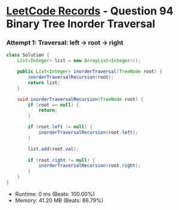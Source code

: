 # [LeetCode Records](../../README.md) - Question 94 Binary Tree Inorder Traversal

### Attempt 1: Traversal: left -> root -> right
```java
class Solution {
    List<Integer> list = new ArrayList<Integer>();

    public List<Integer> inorderTraversal(TreeNode root) {
        inorderTraversalRecursion(root);
        return list;
    }

    void inorderTraversalRecursion(TreeNode root) {
        if (root == null) {
            return;
        }

        if (root.left != null) {
            inorderTraversalRecursion(root.left);
        }

        list.add(root.val);
        
        if (root.right != null) {
            inorderTraversalRecursion(root.right);
        }
    }
}
```
- Runtime: 0 ms (Beats: 100.00%)
- Memory: 41.20 MB (Beats: 86.79%)

<br>
